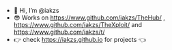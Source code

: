 - 👋 Hi, I’m @iakzs
- 😎 Works on https://www.github.com/iakzs/TheHub/ , https://www.github.com/iakzs/TheXploit/ and https://www.github.com/iakzs/t/
- 👉 check https://iakzs.github.io for projects 👈

